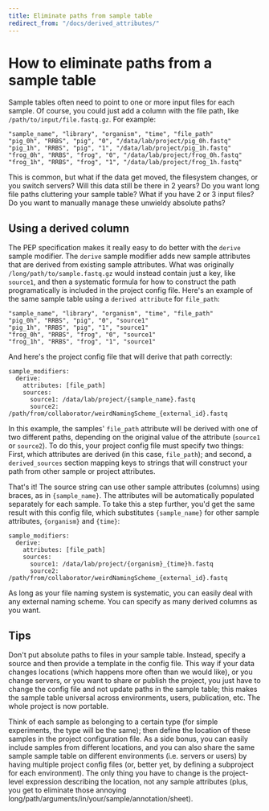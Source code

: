 ```yaml
---
title: Eliminate paths from sample table
redirect_from: "/docs/derived_attributes/"
---
```


# How to eliminate paths from a sample table

Sample tables often need to point to one or more input files for each sample. Of course, you could just add a column with the file path, like `/path/to/input/file.fastq.gz`. For example:

```
"sample_name", "library", "organism", "time", "file_path"
"pig_0h", "RRBS", "pig", "0", "/data/lab/project/pig_0h.fastq"
"pig_1h", "RRBS", "pig", "1", "/data/lab/project/pig_1h.fastq"
"frog_0h", "RRBS", "frog", "0", "/data/lab/project/frog_0h.fastq"
"frog_1h", "RRBS", "frog", "1", "/data/lab/project/frog_1h.fastq"
```


This is common, but what if the data get moved, the filesystem changes, or you switch servers? Will this data still be there in 2 years? Do you want long file paths cluttering your sample table? What if you have 2 or 3 input files? Do you want to manually manage these unwieldy absolute paths?

## Using a derived column


The PEP specification makes it really easy to do better with the `derive` sample modifier. The `derive` sample modifier adds new sample attributes that are derived from existing sample attributes. What was originally `/long/path/to/sample.fastq.gz` would instead contain just a key, like `source1`, and then a systematic formula for how to construct the path programatically is included in the project config file. Here's an example of the same sample table using a `derived attribute` for `file_path`:

```
"sample_name", "library", "organism", "time", "file_path"
"pig_0h", "RRBS", "pig", "0", "source1"
"pig_1h", "RRBS", "pig", "1", "source1"
"frog_0h", "RRBS", "frog", "0", "source1"
"frog_1h", "RRBS", "frog", "1", "source1"
```

And here's the project config file that will derive that path correctly:

```
sample_modifiers:
  derive:
    attributes: [file_path]
    sources:
      source1: /data/lab/project/{sample_name}.fastq
      source2: /path/from/collaborator/weirdNamingScheme_{external_id}.fastq
```


In this example, the samples' `file_path` attribute will be derived with one of two different paths, depending on the original value of the attribute (`source1` or `source2`). To do this, your project config file must specify two things: First, which attributes are derived (in this case, `file_path`); and second, a `derived_sources` section mapping keys to strings that will construct your path from other sample or project attributes.


That's it! The source string can use other sample attributes (columns) using braces, as in `{sample_name}`. The attributes will be automatically populated separately for each sample. To take this a step further, you'd get the same result with this config file, which substitutes `{sample_name}` for other sample attributes, `{organism}` and `{time}`:

```
sample_modifiers:
  derive:
    attributes: [file_path]
    sources:
      source1: /data/lab/project/{organism}_{time}h.fastq
      source2: /path/from/collaborator/weirdNamingScheme_{external_id}.fastq
```

As long as your file naming system is systematic, you can easily deal with any external naming scheme. You can specify as many derived columns as you want.

## Tips

Don't put absolute paths to files in your sample table. Instead, specify a source and then provide a template in the config file. This way if your data changes locations (which happens more often than we would like), or you change servers, or you want to share or publish the project, you just have to change the config file and not update paths in the sample table; this makes the sample table universal across environments, users, publication, etc. The whole project is now portable.

Think of each sample as belonging to a certain type (for simple experiments, the type will be the same); then define the location of these samples in the project configuration file. As a side bonus, you can easily include samples from different locations, and you can also share the same sample sample table on different environments (i.e. servers or users) by having multiple project config files (or, better yet, by defining a subproject for each environment). The only thing you have to change is the project-level expression describing the location, not any sample attributes (plus, you get to eliminate those annoying long/path/arguments/in/your/sample/annotation/sheet).
